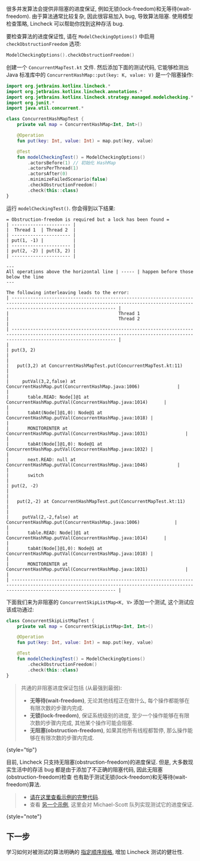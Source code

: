 [//]: # (title: 进度保证)

很多并发算法会提供非阻塞的进度保证, 例如无锁(lock-freedom)和无等待(wait-freedom).
由于算法通常比较复杂, 因此很容易加入 bug, 导致算法阻塞.
使用模型检查策略, Lincheck 可以帮助你找到这种存活 bug.

要检查算法的进度保证性, 请在 `ModelCheckingOptions()` 中启用 `checkObstructionFreedom` 选项:

```kotlin
ModelCheckingOptions().checkObstructionFreedom()
```

创建一个 `ConcurrentMapTest.kt` 文件.
然后添加下面的测试代码, 它能够检测出 Java 标准库中的 `ConcurrentHashMap::put(key: K, value: V)` 是一个阻塞操作:

```kotlin
import org.jetbrains.kotlinx.lincheck.*
import org.jetbrains.kotlinx.lincheck.annotations.*
import org.jetbrains.kotlinx.lincheck.strategy.managed.modelchecking.*
import org.junit.*
import java.util.concurrent.*

class ConcurrentHashMapTest {
    private val map = ConcurrentHashMap<Int, Int>()

    @Operation
    fun put(key: Int, value: Int) = map.put(key, value)

    @Test
    fun modelCheckingTest() = ModelCheckingOptions()
        .actorsBefore(1) // 初始化 HashMap
        .actorsPerThread(1)
        .actorsAfter(0)
        .minimizeFailedScenario(false)
        .checkObstructionFreedom()
        .check(this::class)
}
```

运行 `modelCheckingTest()`. 你会得到以下结果:

```text
= Obstruction-freedom is required but a lock has been found =
| ---------------------- |
|  Thread 1  | Thread 2  |
| ---------------------- |
| put(1, -1) |           |
| ---------------------- |
| put(2, -2) | put(3, 2) |
| ---------------------- |

---
All operations above the horizontal line | ----- | happen before those below the line
---

The following interleaving leads to the error:
| ----------------------------------------------------------------------------------------------------------------------------------------------------------------------------------- |
|                                         Thread 1                                         |                                         Thread 2                                         |
| ----------------------------------------------------------------------------------------------------------------------------------------------------------------------------------- |
|                                                                                          | put(3, 2)                                                                                |
|                                                                                          |   put(3,2) at ConcurrentHashMapTest.put(ConcurrentMapTest.kt:11)                         |
|                                                                                          |     putVal(3,2,false) at ConcurrentHashMap.put(ConcurrentHashMap.java:1006)              |
|                                                                                          |       table.READ: Node[]@1 at ConcurrentHashMap.putVal(ConcurrentHashMap.java:1014)      |
|                                                                                          |       tabAt(Node[]@1,0): Node@1 at ConcurrentHashMap.putVal(ConcurrentHashMap.java:1018) |
|                                                                                          |       MONITORENTER at ConcurrentHashMap.putVal(ConcurrentHashMap.java:1031)              |
|                                                                                          |       tabAt(Node[]@1,0): Node@1 at ConcurrentHashMap.putVal(ConcurrentHashMap.java:1032) |
|                                                                                          |       next.READ: null at ConcurrentHashMap.putVal(ConcurrentHashMap.java:1046)           |
|                                                                                          |       switch                                                                             |
| put(2, -2)                                                                               |                                                                                          |
|   put(2,-2) at ConcurrentHashMapTest.put(ConcurrentMapTest.kt:11)                        |                                                                                          |
|     putVal(2,-2,false) at ConcurrentHashMap.put(ConcurrentHashMap.java:1006)             |                                                                                          |
|       table.READ: Node[]@1 at ConcurrentHashMap.putVal(ConcurrentHashMap.java:1014)      |                                                                                          |
|       tabAt(Node[]@1,0): Node@1 at ConcurrentHashMap.putVal(ConcurrentHashMap.java:1018) |                                                                                          |
|       MONITORENTER at ConcurrentHashMap.putVal(ConcurrentHashMap.java:1031)              |                                                                                          |
| ----------------------------------------------------------------------------------------------------------------------------------------------------------------------------------- |
```

下面我们来为非阻塞的 `ConcurrentSkipListMap<K, V>` 添加一个测试, 这个测试应该成功通过:

```kotlin
class ConcurrentSkipListMapTest {
    private val map = ConcurrentSkipListMap<Int, Int>()

    @Operation
    fun put(key: Int, value: Int) = map.put(key, value)

    @Test
    fun modelCheckingTest() = ModelCheckingOptions()
        .checkObstructionFreedom()
        .check(this::class)
}
```

> 共通的非阻塞进度保证包括 (从最强到最弱):
>
> * **无等待(wait-freedom)**, 无论其他线程正在做什么, 每个操作都能够在有限次数的步骤内完成.
> * **无锁(lock-freedom)**, 保证系统级别的进度, 至少一个操作能够在有限次数的步骤内完成, 其他某个操作可能会阻塞.
> * **无阻塞(obstruction-freedom)**, 如果其他所有线程都暂停, 那么操作能够在有限次数的步骤内完成.
>
{style="tip"}

目前, Lincheck 只支持无阻塞(obstruction-freedom)的进度保证.
但是, 大多数现实生活中的存活 bug 都是由于添加了不正确的阻塞代码,
因此无阻塞(obstruction-freedom)检查 也有助于测试无锁(lock-freedom)和无等待(wait-freedom)算法.

> * [请在这里查看示例的完整代码](https://github.com/Kotlin/kotlinx-lincheck/blob/guide/src/jvm/test/org/jetbrains/kotlinx/lincheck/test/guide/ConcurrentMapTest.kt).
> * 查看 [另一个示例](https://github.com/Kotlin/kotlinx-lincheck/blob/guide/src/jvm/test/org/jetbrains/kotlinx/lincheck/test/guide/ObstructionFreedomViolationTest.kt),
>  这里会对 Michael-Scott 队列实现测试它的进度保证.
>
{style="note"}

## 下一步

学习如何对被测试的算法明确的 [指定顺序规格](sequential-specification.md), 增加 Lincheck 测试的健壮性.

